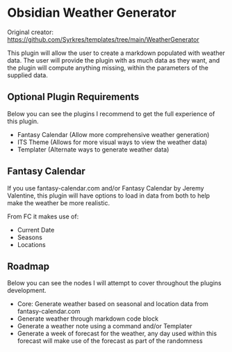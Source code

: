 # Obsidian Weather Generator
Original creator: https://github.com/Syrkres/templates/tree/main/WeatherGenerator

This plugin will allow the user to create a markdown populated with weather data.
The user will provide the plugin with as much data as they want, and the plugin will compute anything missing, within the parameters of the supplied data.

## Optional Plugin Requirements
Below you can see the plugins I recommend to get the full experience of this plugin.

- Fantasy Calendar (Allow more comprehensive weather generation)
- ITS Theme (Allows for more visual ways to view the weather data)
- Templater (Alternate ways to generate weather data)

## Fantasy Calendar
If you use fantasy-calendar.com and/or Fantasy Calendar by Jeremy Valentine, this plugin will have options to load in data from both to help make the weather be more realistic.

From FC it makes use of:
- Current Date
- Seasons
- Locations

## Roadmap
Below you can see the nodes I will attempt to cover throughout the plugins development.

- Core: Generate weather based on seasonal and location data from fantasy-calendar.com
- Generate weather through markdown code block
- Generate a weather note using a command and/or Templater
- Generate a week of forecast for the weather, any day used within this forecast will make use of the forecast as part of the randomness